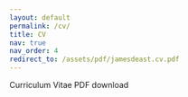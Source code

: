 ```yaml
---
layout: default
permalink: /cv/
title: CV
nav: true
nav_order: 4
redirect_to: /assets/pdf/jamesdeast.cv.pdf
---
```


Curriculum Vitae PDF download
